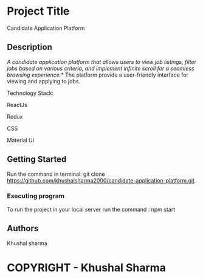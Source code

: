 # Project Title

Candidate Application Platform

## Description

 *A candidate application platform that allows users to view job listings, filter jobs based on various criteria, and implement infinite scroll for a seamless browsing experience.** The platform  provide a user-friendly interface for viewing and applying to jobs.

Technology Stack:

 ReactJs

Redux

CSS

Material UI



## Getting Started

Run the command in terminal: git clone https://github.com/khushalsharma2000/candidate-application-platform.git.

### Executing program

To run the project in your local server run the command : npm start


## Authors

Khushal sharma


# COPYRIGHT - Khushal Sharma
